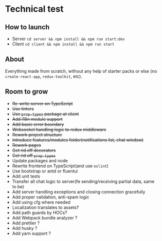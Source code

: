 # Technical test

## How to launch

* Server `cd server && npm install && npm run start:dev`
* Client `cd client && npm install && npm run start`

## About

Everything made from scratch, without any help of starter packs or else (no `create-react-app`, `redux-toolkit`, etc).

## Room to grow

* ~~Re-write server on TypeScript~~
* ~~Use linters~~
* ~~Use `prop-types` package at client~~
* ~~Add i18n module support~~
* ~~Add basic error boundary~~
* ~~Websocket handling logic to redux middleware~~
* ~~Rework project structure~~
* ~~Introduce features/modules folder(notifications list, chat window)~~
* ~~Rework pages~~
* ~~Get rid off decorators~~
* ~~Get rid off `prop-types`~~
* Update packages and node
* Rewrite frontend on TypeScript(and use `eslint`)
* Use bootstrap or antd or fluentui
* Add unit tests
* Transfer all chat logic to server(fe sending/receiving partial data, same to be)
* Add server handling exceptions and closing conneciton gracefully
* Add proper validation, anti-spam logic
* Add using cfg where needed
* Localization translates to assets?
* Add path guards by HOCs?
* Add Webpack bundle analyzer ?
* Add prettier ?
* Add husky ?
* Add yarn support ?
